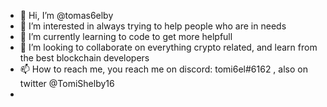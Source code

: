 - 👋 Hi, I’m @tomas6elby
- 👀 I’m interested in always trying to help people who are in needs
- 🌱 I’m currently learning to code to get more helpfull
- 💞️ I’m looking to collaborate on everything crypto related, and learn from the best blockchain developers
- 📫 How to reach me, you reach me on discord: tomi6el#6162 , also on twitter @TomiShelby16
- 
<!---
tomas6elby/tomas6elby is a ✨ special ✨ repository because its `README.md` (this file) appears on your GitHub profile.
You can click the Preview link to take a look at your changes.
--->
